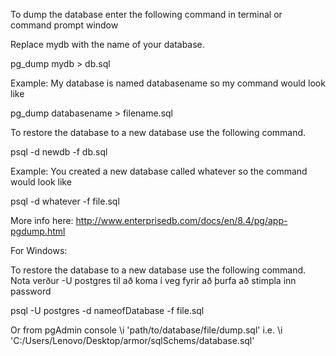 To dump the database enter the following command in terminal or command prompt window

Replace mydb with the name of your database.

pg_dump mydb > db.sql

Example: My database is named databasename so my command would look like

pg_dump databasename > filename.sql

To restore the database to a new database use the following command.

psql -d newdb -f db.sql

Example: You created a new database called whatever so the command would look like

psql -d whatever -f file.sql

More info here: http://www.enterprisedb.com/docs/en/8.4/pg/app-pgdump.html

For Windows:

To restore the database to a new database use the following command. Nota verður -U postgres til að koma í veg fyrir að þurfa að stimpla inn password

psql -U postgres -d nameofDatabase -f file.sql

Or from pgAdmin console
\i 'path/to/database/file/dump.sql'
i.e. \i 'C:/Users/Lenovo/Desktop/armor/sqlSchems/database.sql'
